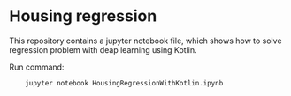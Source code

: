 # Housing regression

This repository contains a jupyter notebook file, which shows how
to solve regression problem with deap learning using Kotlin.


Run command:
```
    jupyter notebook HousingRegressionWithKotlin.ipynb
```